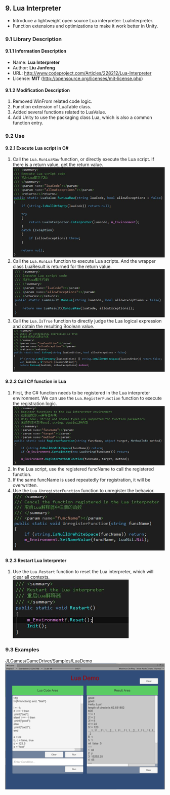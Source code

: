 ## 9. Lua Interpreter
+ Introduce a lightweight open source Lua interpreter: LuaInterpreter.  
+ Function extensions and optimizations to make it work better in Unity.  

### 9.1 Library Description

#### 9.1.1 Information Description
+ Name: **Lua Interpreter**  
+ Author: **Liu Junfeng**  
+ URL: http://www.codeproject.com/Articles/228212/Lua-Interpreter  
+ License: **MIT** (http://opensource.org/licenses/mit-license.php)  

#### 9.1.2 Modification Description
1. Removed WinFrom related code logic.  
2. Function extension of LuaTable class.  
3. Added several functions related to LuaValue.  
4. Add Unity to use the packaging class Lua, which is also a common function entry.  

### 9.2 Use

#### 9.2.1 Execute Lua script in C#
1. Call the `Lua.RunLuaRaw` function, or directly execute the Lua script. If there is a return value, get the return value.  
![image](assets/img/Lua_6.jpg)  
2. Call the `Lua.RunLua` function to execute Lua scripts. And the wrapper class LuaResult is returned for the return value.  
![image](assets/img/Lua_5.jpg)  
3. Call the `Lua.IsTrue` function to directly judge the Lua logical expression and obtain the resulting Boolean value.  
![image](assets/img/Lua_4.jpg)  

#### 9.2.2 Call C# function in Lua
1. First, the C# function needs to be registered in the Lua interpreter environment. We can use the `Lua.RegisterFunction` function to execute the registration logic.  
![image](assets/img/Lua_2.jpg)  
2. In the Lua script, use the registered funcName to call the registered function.  
3. If the same funcName is used repeatedly for registration, it will be overwritten.  
4. Use the `Lua.UnregisterFunction` function to unregister the behavior.  
![image](assets/img/Lua_3.jpg)  

#### 9.2.3 Restart Lua Interpreter
1. Use the `Lua.Restart` function to reset the Lua interpreter, which will clear all contexts.  
![image](assets/img/Lua_7.jpg)  

### 9.3 Examples
JLGames/GameDriver/Samples/LuaDemo  
![image](assets/img/Lua_1.png)  